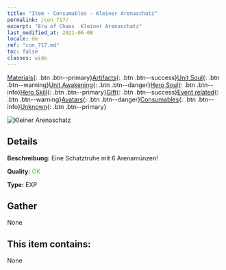 ```yaml
---
title: "Item - Consumables - Kleiner Arenaschatz"
permalink: /con_717/
excerpt: "Era of Chaos  Kleiner Arenaschatz"
last_modified_at: 2021-06-08
locale: de
ref: "con_717.md"
toc: false
classes: wide
---
```

 [Materials](/ItemsDE/){: .btn .btn--primary}[Artifacts](/ItemsDE/Artifacts/){: .btn .btn--success}[Unit Soul](/ItemsDE/UnitSoul/){: .btn .btn--warning}[Unit Awakening](/ItemsDE/UnitAwakening/){: .btn .btn--danger}[Hero Soul](/ItemsDE/HeroSoul/){: .btn .btn--info}[Hero Skill](/ItemsDE/HeroSkill/){: .btn .btn--primary}[Gift](/ItemsDE/Gift/){: .btn .btn--success}[Event related](/ItemsDE/Events/){: .btn .btn--warning}[Avatars](/ItemsDE/Avatars/){: .btn .btn--danger}[Consumables](/ItemsDE/Consumables/){: .btn .btn--info}[Unknown](/ItemsDE/Unknown/){: .btn .btn--primary}

 ![Kleiner Arenaschatz](/images/t/i_502.png)

## Details
 **Beschreibung:** Eine Schatztruhe mit 6 Arenamünzen!

 **Quality:** <span style="color: #32CD32">OK</span>

 **Type:** EXP

## Gather

  None

## This item contains:

  None

